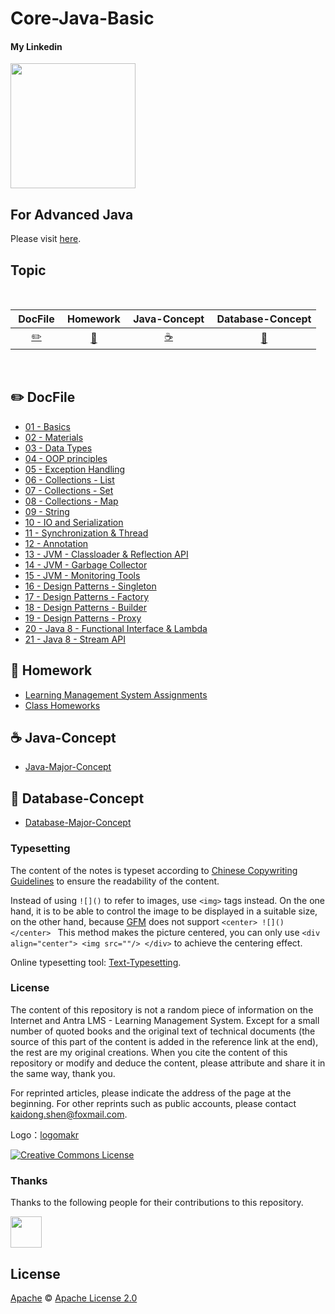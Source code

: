# Core-Java-Basic

#### My Linkedin

<div align="left">
    <a href="https://www.linkedin.com/in/kaidong-shen/"> <img src="https://www.tmf-group.com/-/media/images/logos/case-study-logos/linkedin.png?h=32%25&w=100%25&la=en&hash=D0E8DD162007F2CF94A6CA31F244DE55E6DBBF8E" width="200px"></a>
</div>

## For Advanced Java
Please visit [here](https://github.com/shenkaidong/Advanced-Java).

## Topic

<br>

| &nbsp;DocFile&nbsp; | Homework| &nbsp;Java-Concept&nbsp; |Database-Concept|
| :---: | :----: | :---: | :----: |
| [:pencil2:](#pencil2-DocFile) | [:memo:](#memo-Homework) | [:coffee:](#coffee-Java-Concept) | [:floppy_disk:](#floppy_disk-Database-Concept)|

<br>

## :pencil2: DocFile

- [01 - Basics](https://github.com/shenkaidong/Core-Java-Basic/tree/master/note/java/01%20-%20Basics)
- [02 - Materials](https://github.com/shenkaidong/Core-Java-Basic/tree/master/note/java/02%20-%20Materials)
- [03 - Data Types](https://github.com/shenkaidong/Core-Java-Basic/tree/master/note/java/03%20-%20Data%20Types)
- [04 - OOP principles](https://github.com/shenkaidong/Core-Java-Basic/tree/master/note/java/04%20-%20OOP%20principles)
- [05 - Exception Handling](https://github.com/shenkaidong/Core-Java-Basic/tree/master/note/java/05%20-%20Exception%20Handling)
- [06 - Collections - List](https://github.com/shenkaidong/Core-Java-Basic/tree/master/note/java/06%20-%20Collections%20-%20List)
- [07 - Collections - Set](https://github.com/shenkaidong/Core-Java-Basic/tree/master/note/java/07%20-%20Collections%20-%20Set)
- [08 - Collections - Map](https://github.com/shenkaidong/Core-Java-Basic/tree/master/note/java/08%20-%20Collections%20-%20Map)
- [09 - String](https://github.com/shenkaidong/Core-Java-Basic/tree/master/note/java/09%20-%20String)
- [10 - IO and Serialization](https://github.com/shenkaidong/Core-Java-Basic/tree/master/note/java/10%20-%20IO%20and%20Serialization)
- [11 - Synchronization & Thread](https://github.com/shenkaidong/Core-Java-Basic/tree/master/note/java/11%20-%20Synchronization%20%26%20Thread)
- [12 - Annotation](https://github.com/shenkaidong/Core-Java-Basic/tree/master/note/java/12%20-%20Annotation)
- [13 - JVM - Classloader & Reflection API](https://github.com/shenkaidong/Core-Java-Basic/tree/master/note/java/13%20-%20JVM%20-%20Classloader%20%26%20Reflection%20API)
- [14 - JVM - Garbage Collector](https://github.com/shenkaidong/Core-Java-Basic/tree/master/note/java/14%20-%20JVM%20-%20Garbage%20Collector)
- [15 - JVM - Monitoring Tools](https://github.com/shenkaidong/Core-Java-Basic/tree/master/note/java/15%20-%20JVM%20-%20Monitoring%20Tools)
- [16 - Design Patterns - Singleton](https://github.com/shenkaidong/Core-Java-Basic/tree/master/note/java/16%20-%20Design%20Patterns%20-%20Singleton)
- [17 - Design Patterns - Factory](https://github.com/shenkaidong/Core-Java-Basic/tree/master/note/java/17%20-%20Design%20Patterns%20-%20Factory)
- [18 - Design Patterns - Builder](https://github.com/shenkaidong/Core-Java-Basic/tree/master/note/java/18%20-%20Design%20Patterns%20-%20Builder)
- [19 - Design Patterns - Proxy](https://github.com/shenkaidong/Core-Java-Basic/tree/master/note/java/19%20-%20Design%20Patterns%20-%20Proxy)
- [20 - Java 8 - Functional Interface & Lambda](https://github.com/shenkaidong/Core-Java-Basic/tree/master/note/java/20%20-%20Java%208%20-%20Functional%20Interface%20%26%20Lambda)
- [21 - Java 8 - Stream API](https://github.com/shenkaidong/Core-Java-Basic/tree/master/note/java/21%20-%20Java%208%20-%20Stream%20API)

## :memo: Homework

- [Learning Management System Assignments](https://github.com/shenkaidong/Core-Java-Basic/tree/master/CoreJavaCode/src/main/java/lmsAssignments)
- [Class Homeworks](https://github.com/shenkaidong/Core-Java-Basic/tree/master/CoreJavaCode/src/main/java/homeworks)

## :coffee: Java-Concept

- [Java-Major-Concept](https://github.com/shenkaidong/Core-Java-Basic/tree/master/note/concept/java)

## :floppy_disk: Database-Concept

- [Database-Major-Concept](https://github.com/shenkaidong/Core-Java-Basic/tree/master/note/concept/database)

### Typesetting

The content of the notes is typeset according to [Chinese Copywriting Guidelines](https://github.com/sparanoid/chinese-copywriting-guidelines) to ensure the readability of the content.

Instead of using `![]()` to refer to images, use `<img>` tags instead. On the one hand, it is to be able to control the image to be displayed in a suitable size, on the other hand, because [GFM](https://github.github.com/gfm/) does not support `<center> ![]() </center> ` This method makes the picture centered, you can only use `<div align="center"> <img src=""/> </div>` to achieve the centering effect.

Online typesetting tool: [Text-Typesetting](https://github.com/CyC2018/Text-Typesetting).

### License

The content of this repository is not a random piece of information on the Internet and Antra LMS - Learning Management System. Except for a small number of quoted books and the original text of technical documents (the source of this part of the content is added in the reference link at the end), the rest are my original creations. When you cite the content of this repository or modify and deduce the content, please attribute and share it in the same way, thank you.

For reprinted articles, please indicate the address of the page at the beginning. For other reprints such as public accounts, please contact kaidong.shen@foxmail.com.

Logo：[logomakr](https://logomakr.com/)

<a rel="license" href="http://creativecommons.org/licenses/by-nc-sa/4.0/"><img alt="Creative Commons License" style="border-width:0" src="https://i.creativecommons.org/l/by-nc-sa/4.0/88x31.png" /></a>

### Thanks

Thanks to the following people for their contributions to this repository.

<a href="https://github.com/shenkaidong">
    <img src="https://media.istockphoto.com/vectors/yin-yang-panda-cute-logo-vector-illustration-vector-id1170794027?k=20&m=1170794027&s=612x612&w=0&h=QvlXWRWUe2hz_WUPvczDxdcMAOvH9NCv8P-GvzCVnqw=" width="50px">
</a> 



## License

[Apache](LICENSE) © [Apache License 2.0](https://choosealicense.com/licenses/apache-2.0/) 

